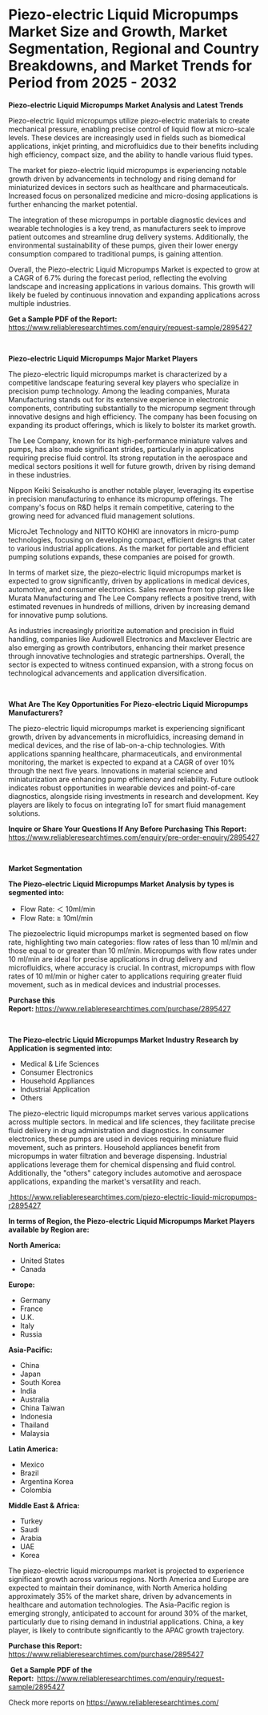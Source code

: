 <p><h1>Piezo-electric Liquid Micropumps Market Size and Growth, Market Segmentation, Regional and Country Breakdowns, and Market Trends for Period from 2025 -  2032</h1></p><p><strong>Piezo-electric Liquid Micropumps Market Analysis and Latest Trends</strong></p>
<p><p>Piezo-electric liquid micropumps utilize piezo-electric materials to create mechanical pressure, enabling precise control of liquid flow at micro-scale levels. These devices are increasingly used in fields such as biomedical applications, inkjet printing, and microfluidics due to their benefits including high efficiency, compact size, and the ability to handle various fluid types. </p><p>The market for piezo-electric liquid micropumps is experiencing notable growth driven by advancements in technology and rising demand for miniaturized devices in sectors such as healthcare and pharmaceuticals. Increased focus on personalized medicine and micro-dosing applications is further enhancing the market potential. </p><p>The integration of these micropumps in portable diagnostic devices and wearable technologies is a key trend, as manufacturers seek to improve patient outcomes and streamline drug delivery systems. Additionally, the environmental sustainability of these pumps, given their lower energy consumption compared to traditional pumps, is gaining attention. </p><p>Overall, the Piezo-electric Liquid Micropumps Market is expected to grow at a CAGR of 6.7% during the forecast period, reflecting the evolving landscape and increasing applications in various domains. This growth will likely be fueled by continuous innovation and expanding applications across multiple industries.</p></p>
<p><strong>Get a Sample PDF of the Report:&nbsp;</strong> <a href="https://www.reliableresearchtimes.com/enquiry/request-sample/2895427?utm_campaign=3523&utm_medium=2&utm_source=Github&utm_content=ia&utm_term=15032025&utm_id=piezo-electric-liquid-micropumps">https://www.reliableresearchtimes.com/enquiry/request-sample/2895427</a></p>
<p>&nbsp;</p>
<p><strong>Piezo-electric Liquid Micropumps Major Market Players</strong></p>
<p><p>The piezo-electric liquid micropumps market is characterized by a competitive landscape featuring several key players who specialize in precision pump technology. Among the leading companies, Murata Manufacturing stands out for its extensive experience in electronic components, contributing substantially to the micropump segment through innovative designs and high efficiency. The company has been focusing on expanding its product offerings, which is likely to bolster its market growth.</p><p>The Lee Company, known for its high-performance miniature valves and pumps, has also made significant strides, particularly in applications requiring precise fluid control. Its strong reputation in the aerospace and medical sectors positions it well for future growth, driven by rising demand in these industries.</p><p>Nippon Keiki Seisakusho is another notable player, leveraging its expertise in precision manufacturing to enhance its micropump offerings. The company's focus on R&D helps it remain competitive, catering to the growing need for advanced fluid management solutions.</p><p>MicroJet Technology and NITTO KOHKI are innovators in micro-pump technologies, focusing on developing compact, efficient designs that cater to various industrial applications. As the market for portable and efficient pumping solutions expands, these companies are poised for growth.</p><p>In terms of market size, the piezo-electric liquid micropumps market is expected to grow significantly, driven by applications in medical devices, automotive, and consumer electronics. Sales revenue from top players like Murata Manufacturing and The Lee Company reflects a positive trend, with estimated revenues in hundreds of millions, driven by increasing demand for innovative pump solutions.</p><p>As industries increasingly prioritize automation and precision in fluid handling, companies like Audiowell Electronics and Maxclever Electric are also emerging as growth contributors, enhancing their market presence through innovative technologies and strategic partnerships. Overall, the sector is expected to witness continued expansion, with a strong focus on technological advancements and application diversification.</p></p>
<p>&nbsp;</p>
<p><strong>What Are The Key Opportunities For Piezo-electric Liquid Micropumps Manufacturers?</strong></p>
<p><p>The piezo-electric liquid micropumps market is experiencing significant growth, driven by advancements in microfluidics, increasing demand in medical devices, and the rise of lab-on-a-chip technologies. With applications spanning healthcare, pharmaceuticals, and environmental monitoring, the market is expected to expand at a CAGR of over 10% through the next five years. Innovations in material science and miniaturization are enhancing pump efficiency and reliability. Future outlook indicates robust opportunities in wearable devices and point-of-care diagnostics, alongside rising investments in research and development. Key players are likely to focus on integrating IoT for smart fluid management solutions.</p></p>
<p><strong>Inquire or Share Your Questions If Any Before Purchasing This Report:</strong> <a href="https://www.reliableresearchtimes.com/enquiry/pre-order-enquiry/2895427?utm_campaign=3523&utm_medium=2&utm_source=Github&utm_content=ia&utm_term=15032025&utm_id=piezo-electric-liquid-micropumps">https://www.reliableresearchtimes.com/enquiry/pre-order-enquiry/2895427</a></p>
<p>&nbsp;</p>
<p><strong>Market Segmentation</strong></p>
<p><strong>The Piezo-electric Liquid Micropumps Market Analysis by types is segmented into:</strong></p>
<p><ul><li>Flow Rate: ＜ 10ml/min</li><li>Flow Rate: ≥ 10ml/min</li></ul></p>
<p><p>The piezoelectric liquid micropumps market is segmented based on flow rate, highlighting two main categories: flow rates of less than 10 ml/min and those equal to or greater than 10 ml/min. Micropumps with flow rates under 10 ml/min are ideal for precise applications in drug delivery and microfluidics, where accuracy is crucial. In contrast, micropumps with flow rates of 10 ml/min or higher cater to applications requiring greater fluid movement, such as in medical devices and industrial processes.</p></p>
<p><strong>Purchase this Report:&nbsp;</strong><a href="https://www.reliableresearchtimes.com/purchase/2895427?utm_campaign=3523&utm_medium=2&utm_source=Github&utm_content=ia&utm_term=15032025&utm_id=piezo-electric-liquid-micropumps">https://www.reliableresearchtimes.com/purchase/2895427</a></p>
<p>&nbsp;</p>
<p><strong>The Piezo-electric Liquid Micropumps Market Industry Research by Application is segmented into:</strong></p>
<p><ul><li>Medical & Life Sciences</li><li>Consumer Electronics</li><li>Household Appliances</li><li>Industrial Application</li><li>Others</li></ul></p>
<p><p>The piezo-electric liquid micropumps market serves various applications across multiple sectors. In medical and life sciences, they facilitate precise fluid delivery in drug administration and diagnostics. In consumer electronics, these pumps are used in devices requiring miniature fluid movement, such as printers. Household appliances benefit from micropumps in water filtration and beverage dispensing. Industrial applications leverage them for chemical dispensing and fluid control. Additionally, the "others" category includes automotive and aerospace applications, expanding the market's versatility and reach.</p></p>
<p><a href="https://www.reliableresearchtimes.com/piezo-electric-liquid-micropumps-r2895427?utm_campaign=3523&utm_medium=2&utm_source=Github&utm_content=ia&utm_term=15032025&utm_id=piezo-electric-liquid-micropumps">&nbsp;https://www.reliableresearchtimes.com/piezo-electric-liquid-micropumps-r2895427</a></p>
<p><strong>In terms of Region, the Piezo-electric Liquid Micropumps Market Players available by Region are:</strong></p>
<p>
    <p> <strong> North America: </strong>
        <ul>
            <li>United States</li>
            <li>Canada</li>
        </ul>
        </p> 
    <p> <strong> Europe: </strong>
        <ul>
            <li>Germany</li>
            <li>France</li>
            <li>U.K.</li>
            <li>Italy</li>
            <li>Russia</li>
        </ul>
        </p> 
    <p> <strong> Asia-Pacific: </strong>
        <ul>
            <li>China</li>
            <li>Japan</li>
            <li>South Korea</li>
            <li>India</li>
            <li>Australia</li>
            <li>China Taiwan</li>
            <li>Indonesia</li>
            <li>Thailand</li>
            <li>Malaysia</li>
        </ul>
        </p> 
    <p> <strong> Latin America: </strong>
        <ul>
            <li>Mexico</li>
            <li>Brazil</li>
            <li>Argentina Korea</li>
            <li>Colombia</li>
        </ul>
        </p> 
    <p> <strong> Middle East & Africa: </strong>
        <ul>
            <li>Turkey</li>
            <li>Saudi</li>
            <li>Arabia</li>
            <li>UAE</li>
            <li>Korea</li>
        </ul>
    </p>
    </p>
<p><p>The piezo-electric liquid micropumps market is projected to experience significant growth across various regions. North America and Europe are expected to maintain their dominance, with North America holding approximately 35% of the market share, driven by advancements in healthcare and automation technologies. The Asia-Pacific region is emerging strongly, anticipated to account for around 30% of the market, particularly due to rising demand in industrial applications. China, a key player, is likely to contribute significantly to the APAC growth trajectory.</p></p>
<p><strong>Purchase this Report: </strong><a href="https://www.reliableresearchtimes.com/purchase/2895427?utm_campaign=3523&utm_medium=2&utm_source=Github&utm_content=ia&utm_term=15032025&utm_id=piezo-electric-liquid-micropumps">https://www.reliableresearchtimes.com/purchase/2895427</a></p>
<p>&nbsp;<strong>Get a Sample PDF of the Report:&nbsp;&nbsp;</strong><a href="https://www.reliableresearchtimes.com/enquiry/request-sample/2895427?utm_campaign=3523&utm_medium=2&utm_source=Github&utm_content=ia&utm_term=15032025&utm_id=piezo-electric-liquid-micropumps">https://www.reliableresearchtimes.com/enquiry/request-sample/2895427</a></p>
<p><strong></strong></p>
<p>Check more reports on <a href="https://www.reliableresearchtimes.com/?utm_campaign=3523&utm_medium=2&utm_source=Github&utm_content=ia&utm_term=15032025&utm_id=piezo-electric-liquid-micropumps">https://www.reliableresearchtimes.com/</a></p>